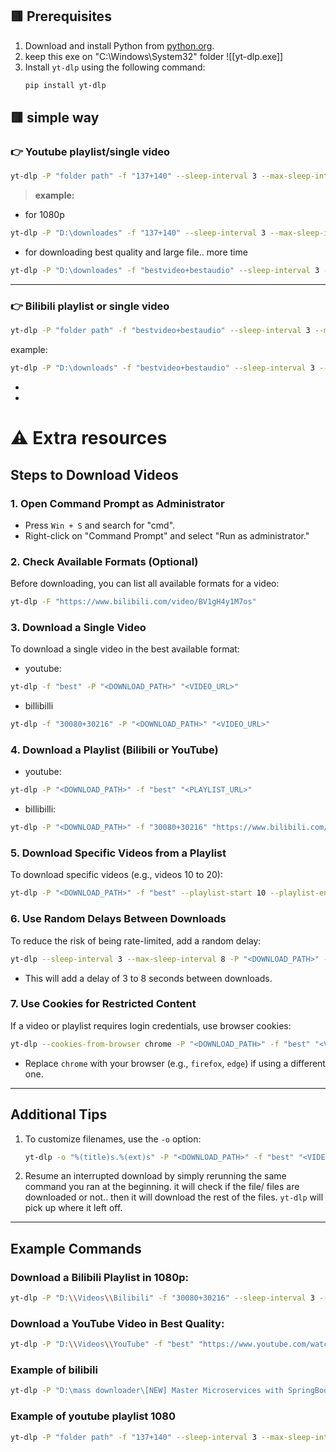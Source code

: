 ## 🟥 Prerequisites
1. Download and install Python from [python.org](https://www.python.org/).
2. keep this exe on "C:\Windows\System32" folder
   ![[yt-dlp.exe]]
3. Install `yt-dlp` using the following command:
   ```bash
   pip install yt-dlp
   ```


## 🟥 simple way
### 👉 Youtube playlist/single video

```bash
yt-dlp -P "folder path" -f "137+140" --sleep-interval 3 --max-sleep-interval 8 "playlist link / single video link"
```

> **example:**

- for 1080p
```bash
yt-dlp -P "D:\downloades" -f "137+140" --sleep-interval 3 --max-sleep-interval 8 "https://www.youtube.com/playlist?list=PLu71SKxNbfoBGh_8p_NS-ZAh6v7HhYqHW"
```

- for downloading best quality and large file.. more time
```bash
yt-dlp -P "D:\downloades" -f "bestvideo+bestaudio" --sleep-interval 3 --max-sleep-interval 8 "https://www.youtube.com/playlist?list=PLu71SKxNbfoBGh_8p_NS-ZAh6v7HhYqHW"
```


---

### 👉 Bilibili playlist or single video

```bash
yt-dlp -P "folder path" -f "bestvideo+bestaudio" --sleep-interval 3 --max-sleep-interval 8 "playlist name with playlist code from bilibili"
```

example:

```bash
yt-dlp -P "D:\downloads" -f "bestvideo+bestaudio" --sleep-interval 3 --max-sleep-interval 8 "https://www.bilibili.com/video/BV1gH4y1M7os"
```

- 
  
  
  
  
  
  
  
  
  
  
- 
# ⚠️ Extra resources
## Steps to Download Videos

### 1. Open Command Prompt as Administrator
- Press `Win + S` and search for "cmd".
- Right-click on "Command Prompt" and select "Run as administrator."

### 2. Check Available Formats (Optional)

Before downloading, you can list all available formats for a video:
```bash
yt-dlp -F "https://www.bilibili.com/video/BV1gH4y1M7os"
```


### 3. Download a Single Video

To download a single video in the best available format:

- youtube:
```bash
yt-dlp -f "best" -P "<DOWNLOAD_PATH>" "<VIDEO_URL>"
```

- billibilli
```bash
yt-dlp -f "30080+30216" -P "<DOWNLOAD_PATH>" "<VIDEO_URL>"
```


### 4. Download a Playlist (Bilibili or YouTube)

- youtube:
```bash
yt-dlp -P "<DOWNLOAD_PATH>" -f "best" "<PLAYLIST_URL>"
```

- billibilli:
```bash
yt-dlp -P "<DOWNLOAD_PATH>" -f "30080+30216" "https://www.bilibili.com/video/BV1gH4y1M7os"
```

### 5. Download Specific Videos from a Playlist
To download specific videos (e.g., videos 10 to 20):
```bash
yt-dlp -P "<DOWNLOAD_PATH>" -f "best" --playlist-start 10 --playlist-end 20 "<PLAYLIST_URL>"
```


### 6. Use Random Delays Between Downloads
To reduce the risk of being rate-limited, add a random delay:
```bash
yt-dlp --sleep-interval 3 --max-sleep-interval 8 -P "<DOWNLOAD_PATH>" -f "best" "<PLAYLIST_URL>"
```
- This will add a delay of 3 to 8 seconds between downloads.


### 7. Use Cookies for Restricted Content
If a video or playlist requires login credentials, use browser cookies:
```bash
yt-dlp --cookies-from-browser chrome -P "<DOWNLOAD_PATH>" -f "best" "<VIDEO_URL>"
```
- Replace `chrome` with your browser (e.g., `firefox`, `edge`) if using a different one.

---

## Additional Tips
1. To customize filenames, use the `-o` option:
   ```bash
   yt-dlp -o "%(title)s.%(ext)s" -P "<DOWNLOAD_PATH>" -f "best" "<VIDEO_URL>"
   ```
2. Resume an interrupted download by simply rerunning the same command you ran at the beginning. it will check if the file/ files are downloaded or not.. then it will download the rest of the files. `yt-dlp` will pick up where it left off.


---

## Example Commands

### Download a Bilibili Playlist in 1080p:
```bash
yt-dlp -P "D:\\Videos\\Bilibili" -f "30080+30216" --sleep-interval 3 --max-sleep-interval 8 "https://www.bilibili.com/video/BV1gH4y1M7os"
```

### Download a YouTube Video in Best Quality:
```bash
yt-dlp -P "D:\\Videos\\YouTube" -f "best" "https://www.youtube.com/watch?v=example"
```


### Example of bilibili
```bash
yt-dlp -P "D:\mass downloader\[NEW] Master Microservices with SpringBoot,Docker,Kubernetes" -f "30080+30216" --sleep-interval 3 --max-sleep-interval 8 "https://www.bilibili.com/video/BV1gH4y1M7os"
```

### Example of youtube playlist 1080

```bash
yt-dlp -P "folder path" -f "137+140" --sleep-interval 3 --max-sleep-interval 8 "playlist link"
```